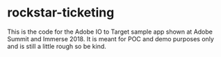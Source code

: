 # rockstar-ticketing
This is the code for the Adobe IO to Target sample app shown at Adobe Summit and Immerse 2018.
It is meant for POC and demo purposes only and is still a little rough so be kind.
